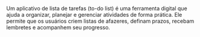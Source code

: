 ###
Um aplicativo de lista de tarefas (to-do list) é uma ferramenta digital que ajuda a organizar, planejar e gerenciar atividades de forma prática. Ele permite que os usuários criem listas de afazeres, definam prazos, recebam lembretes e acompanhem seu progresso.
###
